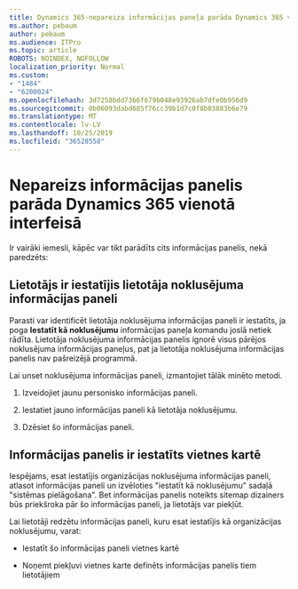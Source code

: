 ```yaml
---
title: Dynamics 365-nepareiza informācijas paneļa parāda Dynamics 365 vienotā interfeisā
ms.author: pebaum
author: pebaum
ms.audience: ITPro
ms.topic: article
ROBOTS: NOINDEX, NOFOLLOW
localization_priority: Normal
ms.custom:
- "1484"
- "6200024"
ms.openlocfilehash: 3d7258bdd7366f679b048e93926ab7dfe0b956d9
ms.sourcegitcommit: 0b06093dabd685f76cc39b1d7c0f8b03883b6e79
ms.translationtype: MT
ms.contentlocale: lv-LV
ms.lasthandoff: 10/25/2019
ms.locfileid: "36528558"
---
```

# <a name="wrong-dashboard-shows-in-dynamics-365-unified-interface"></a>Nepareizs informācijas panelis parāda Dynamics 365 vienotā interfeisā

Ir vairāki iemesli, kāpēc var tikt parādīts cits informācijas panelis, nekā paredzēts:

## <a name="the-user-has-set-a-user-default-dashboard"></a>Lietotājs ir iestatījis lietotāja noklusējuma informācijas paneli 

Parasti var identificēt lietotāja noklusējuma informācijas paneli ir iestatīts, ja poga **Iestatīt kā noklusējumu** informācijas paneļa komandu joslā netiek rādīta. Lietotāja noklusējuma informācijas panelis ignorē visus pārējos noklusējuma informācijas paneļus, pat ja lietotāja noklusējuma informācijas panelis nav pašreizējā programmā.

Lai unset noklusējuma informācijas paneli, izmantojiet tālāk minēto metodi.

1. Izveidojiet jaunu personisko informācijas paneli.

2. Iestatiet jauno informācijas paneli kā lietotāja noklusējumu.

3. Dzēsiet šo informācijas paneli.

## <a name="the-dashboard-is-set-in-the-sitemap"></a>Informācijas panelis ir iestatīts vietnes kartē

Iespējams, esat iestatījis organizācijas noklusējuma informācijas paneli, atlasot informācijas paneli un izvēloties "iestatīt kā noklusējumu" sadaļā "sistēmas pielāgošana". Bet informācijas panelis noteikts sitemap dizainers būs priekšroka pār šo informācijas paneli, ja lietotājs var piekļūt.

Lai lietotāji redzētu informācijas paneli, kuru esat iestatījis kā organizācijas noklusējumu, varat:

* Iestatīt šo informācijas paneli vietnes kartē

* Noņemt piekļuvi vietnes karte definēts informācijas panelis tiem lietotājiem
